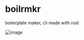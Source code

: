 # boilrmkr
boilerplate maker, cli made with rust

![image](https://github.com/mare-mrgazo/boilrmkr/assets/132171582/4c6a92a6-07c3-4b05-b265-eaf37f48faf2)

